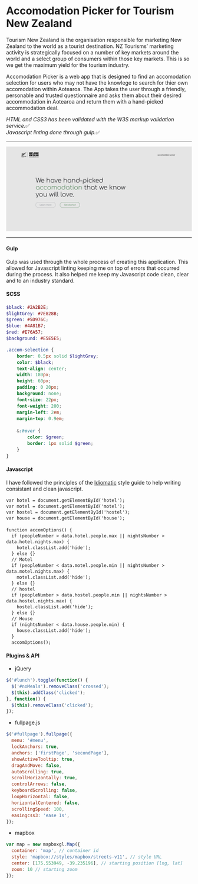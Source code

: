 # Accomodation Picker for Tourism New Zealand
Tourism New Zealand is the organisation responsible for marketing New Zealand to the world as a tourist destination. NZ Tourisms’ marketing activity is strategically focused on a number of key markets around the world and a select group of consumers within those key markets. This is so we get the maximum yield for the tourism industry.

Accomodation Picker is a web app that is designed to find an accomodation selection for users who may not have the knowlege to search for thier own accomodation within Aotearoa. The App takes the user through a friendly, personable and trusted questionnaire and asks them about their desired accommodation in Aotearoa and return them with a hand-picked accommodation deal.

*HTML and CSS3 has been validated with the W3S markup validation service.*:white_check_mark: <br>
*Javascript linting done through gulp.*:white_check_mark:

<hr>

![Home page](img/ap-homepage.png)

<hr>

#### Gulp
Gulp was used through the whole process of creating this application. This allowed for Javascript linting keeping me on top of errors that occurred during the process. It also helped me keep my Javascript code clean, clear and to an industry standard.

#### SCSS
``` scss
$black: #2A2B2E;
$lightGrey: #7E828B;
$green: #5D976C;
$blue: #4A81B7;
$red: #E76A57;
$background: #E5E5E5;
```
``` scss
.accom-selection {
	border: 0.5px solid $lightGrey;
	color: $black;
	text-align: center;
	width: 180px;
	height: 60px;
	padding: 0 20px;
	background: none;
	font-size: 22px;
	font-weight: 200;
	margin-left: 2em;
	margin-top: 0.9em;

	&:hover {
		color: $green;
		border: 1px solid $green;
	}
}
```

#### Javascript
I have followed the principles of the [Idiomatic](https://github.com/rwaldron/idiomatic.js/) style guide to help writing consistant and clean javascript.


``` snip
var hotel = document.getElementById('hotel');
var motel = document.getElementById('motel');
var hostel = document.getElementById('hostel');
var house = document.getElementById('house');

function accomOptions() {
  if (peopleNumber > data.hotel.people.max || nightsNumber > data.hotel.nights.max) {
    hotel.classList.add('hide');
  } else {}
  // Motel
  if (peopleNumber < data.motel.people.min || nightsNumber > data.motel.nights.max) {
    motel.classList.add('hide');
  } else {}
  // hostel
  if (peopleNumber > data.hostel.people.min || nightsNumber > data.hostel.nights.max) {
    hostel.classList.add('hide');
  } else {}
  // House
  if (nightsNumber < data.house.people.min) {
    house.classList.add('hide');
  }
  accomOptions();
```

#### Plugins & API
* jQuery
``` javascript
$('#lunch').toggle(function() {
  $('#noMeals').removeClass('crossed');
  $(this).addClass('clicked');
}, function() {
  $(this).removeClass('clicked');
});
```
* fullpage.js
``` javascript
$('#fullpage').fullpage({
  menu: '#menu',
  lockAnchors: true,
  anchors: ['firstPage', 'secondPage'],
  showActiveTooltip: true,
  dragAndMove: false,
  autoScrolling: true,
  scrollHorizontally: true,
  controlArrows: false,
  keyboardScrolling: false,
  loopHorizontal: false,
  horizontalCentered: false,
  scrollingSpeed: 100,
  easingcss3: 'ease 1s',
});
```
* mapbox
``` javascript
var map = new mapboxgl.Map({
  container: 'map', // container id
  style: 'mapbox://styles/mapbox/streets-v11', // style URL
  center: [175.553949, -39.235196], // starting position [lng, lat]
  zoom: 10 // starting zoom
});
```
